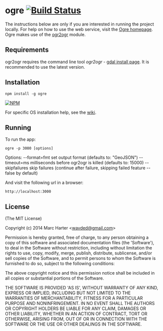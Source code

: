 # ogre [![Build Status](https://jenkins.adc4gis.com/buildStatus/icon?job=ogre)](https://jenkins.adc4gis.com/job/ogre/)

The instructions below are only if you are interested in running the project locally.  For help on how to use the web service, visit the [Ogre homepage](http://ogre.adc4gis.com).  Ogre makes use of the [ogr2ogr](https://github.com/wavded/ogr2ogr) module.

## Requirements

ogr2ogr requires the command line tool *ogr2ogr* - [gdal install page](http://trac.osgeo.org/gdal/wiki/DownloadingGdalBinaries).
It is recommended to use the latest version.

## Installation

    npm install -g ogre

[![NPM](https://nodei.co/npm/ogre.png?downloads=true)](https://nodei.co/npm/ogre)

For specific OS installation help, see the [wiki](https://github.com/wavded/ogre/wiki).

## Running

To run the app:

    ogre -p 3000 [options]

Options:
    --format=fmt    set output format (defaults to: "GeoJSON")
    --timeout=ms    milliseconds before ogr2ogr is killed (defaults to: 15000)
    --skipfailures  skip failures (continue after failure, skipping failed feature -- false by default)

And visit the following url in a browser:

    http://localhost:3000

## License

(The MIT License)

Copyright (c) 2014 Marc Harter &lt;wavded@gmail.com&gt;

Permission is hereby granted, free of charge, to any person obtaining
a copy of this software and associated documentation files (the
'Software'), to deal in the Software without restriction, including
without limitation the rights to use, copy, modify, merge, publish,
distribute, sublicense, and/or sell copies of the Software, and to
permit persons to whom the Software is furnished to do so, subject to
the following conditions:

The above copyright notice and this permission notice shall be
included in all copies or substantial portions of the Software.

THE SOFTWARE IS PROVIDED 'AS IS', WITHOUT WARRANTY OF ANY KIND,
EXPRESS OR IMPLIED, INCLUDING BUT NOT LIMITED TO THE WARRANTIES OF
MERCHANTABILITY, FITNESS FOR A PARTICULAR PURPOSE AND NONINFRINGEMENT.
IN NO EVENT SHALL THE AUTHORS OR COPYRIGHT HOLDERS BE LIABLE FOR ANY
CLAIM, DAMAGES OR OTHER LIABILITY, WHETHER IN AN ACTION OF CONTRACT,
TORT OR OTHERWISE, ARISING FROM, OUT OF OR IN CONNECTION WITH THE
SOFTWARE OR THE USE OR OTHER DEALINGS IN THE SOFTWARE.

